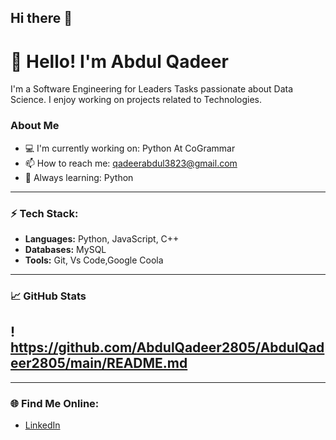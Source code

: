 ## Hi there 👋

# 👋 Hello! I'm Abdul Qadeer

I'm a Software Engineering for Leaders Tasks passionate about Data Science. I enjoy working on projects related to Technologies. 

### About Me
- 💻 I'm currently working on: Python At CoGrammar  
- 📫 How to reach me: qadeerabdul3823@gmail.com
- 🌱 Always learning: Python

---

### ⚡ Tech Stack:
- **Languages:** Python, JavaScript, C++
- **Databases:** MySQL
- **Tools:** Git, Vs Code,Google Coola

---

### 📈 GitHub Stats

!
https://github.com/AbdulQadeer2805/AbdulQadeer2805/main/README.md
---

---

### 🌐 Find Me Online:
- [LinkedIn](www.linkedin.com/in/abdul-qadeer2805)

